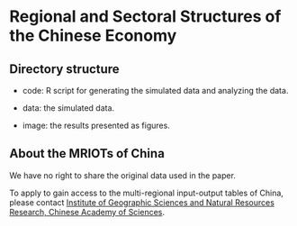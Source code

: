 # Regional and Sectoral Structures of the Chinese Economy

## Directory structure

* code: R script for generating the simulated data and analyzing the data. 

* data: the simulated data.

* image: the results presented as figures.

## About the MRIOTs of China

We have no right to share the original data used in the paper.

To apply to gain access to the multi-regional input-output tables of China,
please contact [Institute of Geographic Sciences and Natural Resources Research, Chinese Academy of Sciences](mailto:mriochina@igsnrr.ac.cn).
